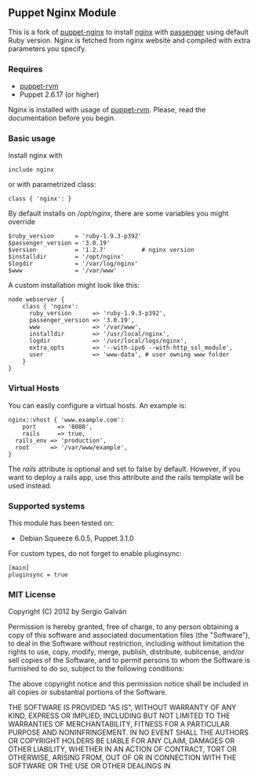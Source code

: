 ## Puppet Nginx Module

This is a fork of [puppet-nginx](https://bitbucket.org/sgmac/puppet-nginx) to install [nginx](http://nginx.org/) with [passenger](https://www.phusionpassenger.com/) using default Ruby version. Nginx is fetched from nginx website and compiled with extra parameters you specify. 

### Requires

  - [puppet-rvm](https://github.com/blt04/puppet-rvm)
  - Puppet 2.6.17 (or higher)

Nginx is installed with usage of [puppet-rvm](https://github.com/blt04/puppet-rvm). Please, read the documentation before you begin. 

### Basic usage

Install nginx with

```
include nginx
```

or with parametrized class:

```
class { 'nginx': }
```

By default installs on _/opt/nginx_, there are some variables you might override

```
$ruby_version      = 'ruby-1.9.3-p392'
$passenger_version = '3.0.19'
$version           = '1.2.7'          # nginx version
$installdir	       = '/opt/nginx'
$logdir	           = '/var/log/nginx'
$www               = '/var/www'
```
A custom installation might look like this:

``` 
node webserver { 
    class { 'nginx':
      ruby_version      => 'ruby-1.9.3-p392',
      passenger_version => '3.0.19',
      www               => '/var/www',
      installdir        => '/usr/local/nginx',
   	  logdir            => '/usr/local/logs/nginx',
      extra_opts        => '--with-ipv6 --with-http_ssl_module',
      user              => 'www-data', # user owning www folder
    }
}
```

### Virtual Hosts

You can easily configure a virtual hosts. An example is:

```
nginx::vhost { 'www.example.com':
	port      => '8080',
	rails     => true,
  rails_env => 'production',
  root      => '/var/www/example',
}
```
The _rails_ attribute is optional and set to false by default. However, if you want to deploy a rails app, use this attribute and the rails template will be used instead.

### Supported systems

This module has been tested on:

  - Debian Squeeze 6.0.5, Puppet 3.1.0


For custom types, do not forget to enable pluginsync:

```
[main]
pluginsync = true

```



### MIT License 

Copyright (C) 2012 by Sergio Galván

Permission is hereby granted, free of charge, to any person obtaining a copy
of this software and associated documentation files (the "Software"), to deal
in the Software without restriction, including without limitation the rights
to use, copy, modify, merge, publish, distribute, sublicense, and/or sell
copies of the Software, and to permit persons to whom the Software is
furnished to do so, subject to the following conditions:

The above copyright notice and this permission notice shall be included in
all copies or substantial portions of the Software.

THE SOFTWARE IS PROVIDED "AS IS", WITHOUT WARRANTY OF ANY KIND, EXPRESS OR
IMPLIED, INCLUDING BUT NOT LIMITED TO THE WARRANTIES OF MERCHANTABILITY,
FITNESS FOR A PARTICULAR PURPOSE AND NONINFRINGEMENT. IN NO EVENT SHALL THE
AUTHORS OR COPYRIGHT HOLDERS BE LIABLE FOR ANY CLAIM, DAMAGES OR OTHER
LIABILITY, WHETHER IN AN ACTION OF CONTRACT, TORT OR OTHERWISE, ARISING FROM,
OUT OF OR IN CONNECTION WITH THE SOFTWARE OR THE USE OR OTHER DEALINGS IN
